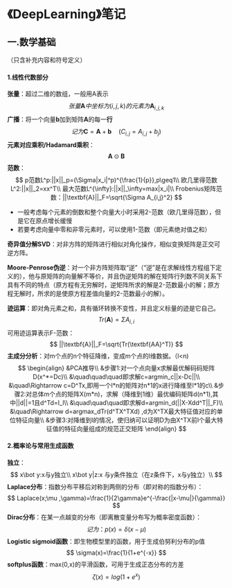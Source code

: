 # 《DeepLearning》笔记 

## 一.数学基础

（只含补充内容和符号定义）

#### 1.线性代数部分

**张量**：超过二维的数组，一般用A表示
$$
张量\textbf{A}中坐标为(i,j,k)的元素为\textbf{A}_{i,j,k}
$$
**广播**：将一个向量**b**加到矩阵**A**的每一**行**
$$
记为\textbf{C}=\textbf{A}+\textbf{b}\quad (C_{i,j}=A_{i,j}+b_j)
$$
**元素对应乘积/Hadamard乘积**：
$$
\textbf{A}\odot\textbf{B}
$$
**范数**：
$$
p范数L^p:||x||_p=(\Sigma|x_i|^p)^{\frac{1}{p}},p\geq1\\
欧几里得范数L^2:||x||_2=xx^T\\
最大范数L^{\infty}:||x||_\infty=max|x_i|\\
Frobenius矩阵范数：||\textbf{A}||_F=\sqrt{\Sigma A_{i,j}^2}
$$

- 一般考虑每个元素的倒数和整个向量大小时采用2-范数（欧几里得范数），但是它在原点增长缓慢
- 若要考虑向量中零和非零元素时，可以使用1-范数（即元素绝对值之和）

**奇异值分解SVD**：对非方阵的矩阵进行相似对角化操作，相似变换矩阵是正交可逆方阵。

**Moore-Penrose伪逆**：对一个非方阵矩阵取“逆”（“逆”是在求解线性方程组下定义的），他与原矩阵的向量解不等价，并且伪逆矩阵的解在矩阵行列数不同关系下具有不同的特点（原方程有无穷解时，逆矩阵所求的解是2-范数最小的解；原方程无解时，所求的是使原方程差值向量的2-范数最小的解）。

**迹运算**：即对角元素之和，具有循环转换不变性，并且定义标量的迹是它自己。
$$
Tr(\textbf{A})=\Sigma A_{i,i}
$$
可用迹运算表示F-范数：
$$
||\textbf{A}||_F=\sqrt{Tr(\textbf{AA}^T)}
$$
**主成分分析**：对m个点的n个特征降维，变成m个点的l维数据。（l<n)
$$
\begin{align}
&PCA推导\\
&步骤1:对一个点向量x求解最优解码码矩阵D(x^*=Dc)\\
&\quad\quad\quad即求解c=argmin_c||x-Dc||\\
&\quad\Rightarrow c=D^Tx,即用一个l*n的矩阵对n*1的x进行降维至l*1的c\\
&步骤2:对总体m个点的矩阵X(m*n)，求解（降维到1维）最优编码矩阵d(n*1),其中||d||=1且d^Td=I_l\\
&\quad\quad\quad即求解d=argmin_d(||X-Xdd^T||_F)\\
&\quad\Rightarrow d=argmax_dTr(d^TX^TXd) ,d为X^TX最大特征值对应的单位特征向量\\
&步骤3:对降维到l的情况，使归纳可以证明D为由X^TX前l个最大特征值的特征向量组成的规范正交矩阵
\end{align}
$$

#### 2.概率论与常用生成函数

**独立**：
$$
x\bot y:x与y独立\\
x\bot y|z:x	与y条件独立（在z条件下，x与y独立）\\
$$
**Laplace分布**：指数分布平移后对称到两侧的分布（即对称的指数分布）：
$$
Laplace(x;\mu ,\gamma)=\frac{1}{2\gamma}e^{-\frac{|x-\mu|}{\gamma}}
$$
**Dirac分布**：在某一点越变的分布（即离散变量分布写为概率密度函数）：
$$
记为：p(x)=\delta (x-\mu)
$$
**Logistic sigmoid函数**：即生物模型里的函数，用于生成伯努利分布的p值
$$
\sigma(x)=\frac{1}{1+e^{-x}}
$$
**softplus函数**：max(0,x)的平滑函数，可用于生成正态分布的方差
$$
\zeta(x)=log(1+e^x)
$$
